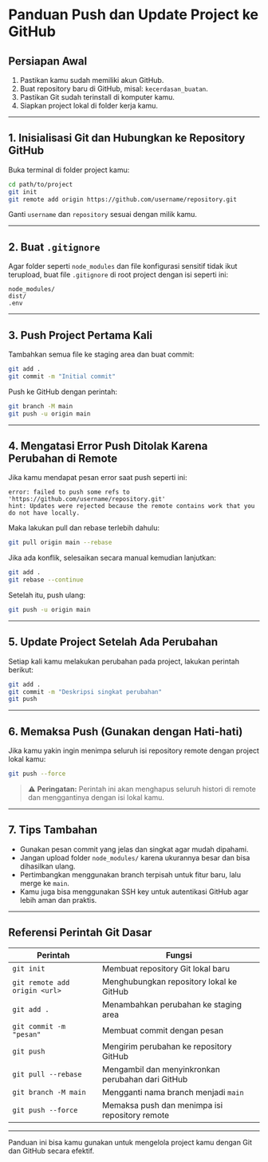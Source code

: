 
# Panduan Push dan Update Project ke GitHub

## Persiapan Awal

1. Pastikan kamu sudah memiliki akun GitHub.
2. Buat repository baru di GitHub, misal: `kecerdasan_buatan`.
3. Pastikan Git sudah terinstall di komputer kamu.
4. Siapkan project lokal di folder kerja kamu.

---

## 1. Inisialisasi Git dan Hubungkan ke Repository GitHub

Buka terminal di folder project kamu:

```bash
cd path/to/project
git init
git remote add origin https://github.com/username/repository.git
````

Ganti `username` dan `repository` sesuai dengan milik kamu.

---

## 2. Buat `.gitignore`

Agar folder seperti `node_modules` dan file konfigurasi sensitif tidak ikut terupload, buat file `.gitignore` di root project dengan isi seperti ini:

```
node_modules/
dist/
.env
```

---

## 3. Push Project Pertama Kali

Tambahkan semua file ke staging area dan buat commit:

```bash
git add .
git commit -m "Initial commit"
```

Push ke GitHub dengan perintah:

```bash
git branch -M main
git push -u origin main
```

---

## 4. Mengatasi Error Push Ditolak Karena Perubahan di Remote

Jika kamu mendapat pesan error saat push seperti ini:

```
error: failed to push some refs to 'https://github.com/username/repository.git'
hint: Updates were rejected because the remote contains work that you do not have locally.
```

Maka lakukan pull dan rebase terlebih dahulu:

```bash
git pull origin main --rebase
```

Jika ada konflik, selesaikan secara manual kemudian lanjutkan:

```bash
git add .
git rebase --continue
```

Setelah itu, push ulang:

```bash
git push -u origin main
```

---

## 5. Update Project Setelah Ada Perubahan

Setiap kali kamu melakukan perubahan pada project, lakukan perintah berikut:

```bash
git add .
git commit -m "Deskripsi singkat perubahan"
git push
```

---

## 6. Memaksa Push (Gunakan dengan Hati-hati)

Jika kamu yakin ingin menimpa seluruh isi repository remote dengan project lokal kamu:

```bash
git push --force
```

> ⚠️ **Peringatan:** Perintah ini akan menghapus seluruh histori di remote dan menggantinya dengan isi lokal kamu.

---

## 7. Tips Tambahan

* Gunakan pesan commit yang jelas dan singkat agar mudah dipahami.
* Jangan upload folder `node_modules/` karena ukurannya besar dan bisa dihasilkan ulang.
* Pertimbangkan menggunakan branch terpisah untuk fitur baru, lalu merge ke `main`.
* Kamu juga bisa menggunakan SSH key untuk autentikasi GitHub agar lebih aman dan praktis.

---

## Referensi Perintah Git Dasar

| Perintah                      | Fungsi                                            |
| ----------------------------- | ------------------------------------------------- |
| `git init`                    | Membuat repository Git lokal baru                 |
| `git remote add origin <url>` | Menghubungkan repository lokal ke GitHub          |
| `git add .`                   | Menambahkan perubahan ke staging area             |
| `git commit -m "pesan"`       | Membuat commit dengan pesan                       |
| `git push`                    | Mengirim perubahan ke repository GitHub           |
| `git pull --rebase`           | Mengambil dan menyinkronkan perubahan dari GitHub |
| `git branch -M main`          | Mengganti nama branch menjadi `main`              |
| `git push --force`            | Memaksa push dan menimpa isi repository remote    |

---

Panduan ini bisa kamu gunakan untuk mengelola project kamu dengan Git dan GitHub secara efektif.



